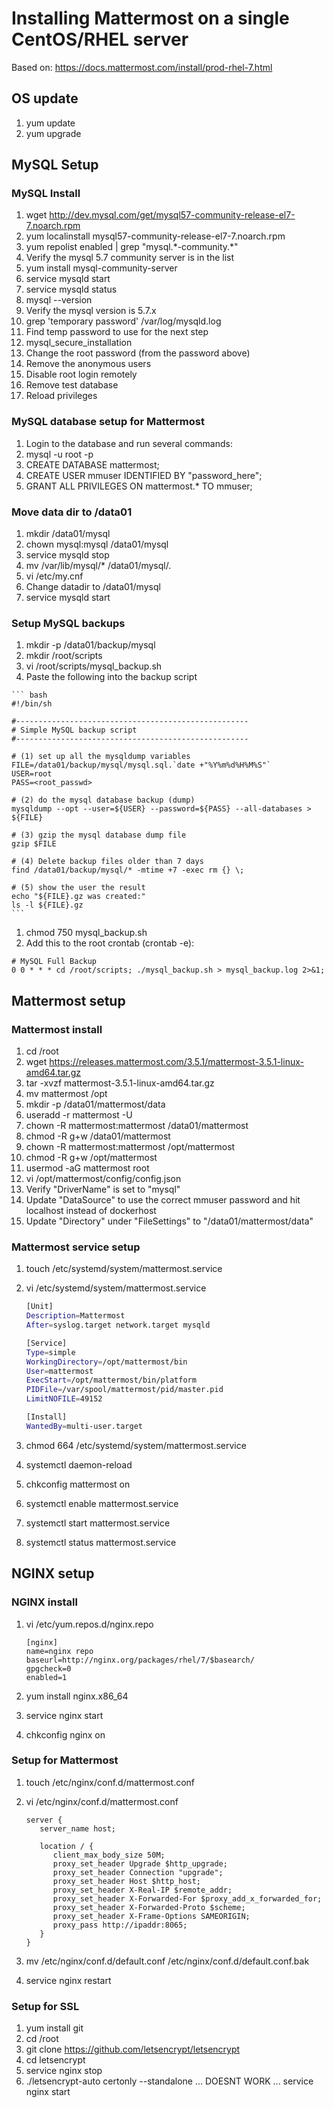 # Installing Mattermost on a single CentOS/RHEL server

Based on: https://docs.mattermost.com/install/prod-rhel-7.html

## OS update
1. yum update
1. yum upgrade

## MySQL Setup

### MySQL Install
1. wget http://dev.mysql.com/get/mysql57-community-release-el7-7.noarch.rpm
1. yum localinstall mysql57-community-release-el7-7.noarch.rpm
1. yum repolist enabled | grep "mysql.\*-community.\*"
  1. Verify the mysql 5.7 community server is in the list
1. yum install mysql-community-server
1. service mysqld start
1. service mysqld status
1. mysql --version
  1. Verify the mysql version is 5.7.x
1. grep 'temporary password' /var/log/mysqld.log  
  1. Find temp password to use for the next step
1. mysql_secure_installation
  1. Change the root password (from the password above)
  1. Remove the anonymous users
  1. Disable root login remotely
  1. Remove test database
  1. Reload privileges
  
### MySQL database setup for Mattermost
1. Login to the database and run several commands:
  1. mysql -u root -p 
  1. CREATE DATABASE mattermost;
  1. CREATE USER mmuser IDENTIFIED BY "password_here";
  1. GRANT ALL PRIVILEGES ON mattermost.* TO mmuser;

### Move data dir to /data01
1. mkdir /data01/mysql
1. chown mysql:mysql /data01/mysql
1. service mysqld stop
1. mv /var/lib/mysql/* /data01/mysql/.
1. vi /etc/my.cnf
  1. Change datadir to /data01/mysql
1. service mysqld start

### Setup MySQL backups
1. mkdir -p /data01/backup/mysql
1. mkdir /root/scripts
1. vi /root/scripts/mysql_backup.sh
  1. Paste the following into the backup script
  
    ``` bash
    #!/bin/sh

    #----------------------------------------------------
    # Simple MySQL backup script
    #----------------------------------------------------

    # (1) set up all the mysqldump variables
    FILE=/data01/backup/mysql/mysql.sql.`date +"%Y%m%d%H%M%S"`
    USER=root
    PASS=<root_passwd>

    # (2) do the mysql database backup (dump)
    mysqldump --opt --user=${USER} --password=${PASS} --all-databases > ${FILE}

    # (3) gzip the mysql database dump file
    gzip $FILE

    # (4) Delete backup files older than 7 days
    find /data01/backup/mysql/* -mtime +7 -exec rm {} \;

    # (5) show the user the result
    echo "${FILE}.gz was created:"
    ls -l ${FILE}.gz  
    ```
1. chmod 750 mysql_backup.sh
1. Add this to the root crontab (crontab -e):

``` cron
# MySQL Full Backup
0 0 * * * cd /root/scripts; ./mysql_backup.sh > mysql_backup.log 2>&1;
```



## Mattermost setup

### Mattermost install
1. cd /root
1. wget https://releases.mattermost.com/3.5.1/mattermost-3.5.1-linux-amd64.tar.gz
1. tar -xvzf mattermost-3.5.1-linux-amd64.tar.gz 
1. mv mattermost /opt
1. mkdir -p /data01/mattermost/data
1. useradd -r mattermost -U
1. chown -R mattermost:mattermost /data01/mattermost
1. chmod -R g+w /data01/mattermost
1. chown -R mattermost:mattermost /opt/mattermost
1. chmod -R g+w /opt/mattermost
1. usermod -aG mattermost root
1. vi /opt/mattermost/config/config.json
  1. Verify "DriverName" is set to "mysql"
  1. Update "DataSource" to use the correct mmuser password and hit localhost instead of dockerhost
  1. Update "Directory" under "FileSettings" to "/data01/mattermost/data"

### Mattermost service setup
1. touch /etc/systemd/system/mattermost.service
1. vi /etc/systemd/system/mattermost.service

    ``` bash
    [Unit]
    Description=Mattermost
    After=syslog.target network.target mysqld

    [Service]
    Type=simple
    WorkingDirectory=/opt/mattermost/bin
    User=mattermost
    ExecStart=/opt/mattermost/bin/platform
    PIDFile=/var/spool/mattermost/pid/master.pid
    LimitNOFILE=49152

    [Install]
    WantedBy=multi-user.target
    ```
    
1. chmod 664 /etc/systemd/system/mattermost.service
1. systemctl daemon-reload
1. chkconfig mattermost on
1. systemctl enable mattermost.service
1. systemctl start mattermost.service
1. systemctl status mattermost.service

## NGINX setup

### NGINX install
1. vi /etc/yum.repos.d/nginx.repo

    ``` text
    [nginx]
    name=nginx repo
    baseurl=http://nginx.org/packages/rhel/7/$basearch/
    gpgcheck=0
    enabled=1
    ```
1. yum install nginx.x86_64
1. service nginx start
1. chkconfig nginx on

### Setup for Mattermost
1. touch /etc/nginx/conf.d/mattermost.conf
1. vi /etc/nginx/conf.d/mattermost.conf

    ``` text
    server {
       server_name host;

       location / {
          client_max_body_size 50M;
          proxy_set_header Upgrade $http_upgrade;
          proxy_set_header Connection "upgrade";
          proxy_set_header Host $http_host;
          proxy_set_header X-Real-IP $remote_addr;
          proxy_set_header X-Forwarded-For $proxy_add_x_forwarded_for;
          proxy_set_header X-Forwarded-Proto $scheme;
          proxy_set_header X-Frame-Options SAMEORIGIN;
          proxy_pass http://ipaddr:8065;
       }
    }
    ```
1. mv /etc/nginx/conf.d/default.conf /etc/nginx/conf.d/default.conf.bak
1. service nginx restart

### Setup for SSL
1. yum install git
1. cd /root
1. git clone https://github.com/letsencrypt/letsencrypt
1. cd letsencrypt
1. service nginx stop
1. ./letsencrypt-auto certonly --standalone
... DOESNT WORK ...
service nginx start

